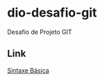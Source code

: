 # dio-desafio-git
Desafio de Projeto GIT

## Link
[Sintaxe Básica](https://www.markdownguide.org/basic-syntax/)
